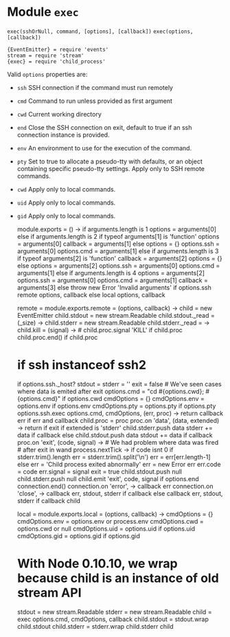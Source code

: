 
# Module `exec`

`exec(sshOrNull, command, [options], [callback])`
`exec(options, [callback])`

    {EventEmitter} = require 'events'
    stream = require 'stream'
    {exec} = require 'child_process'

Valid `options` properties are:   
-   `ssh`   SSH connection if the command must run remotely   
-   `cmd`   Command to run unless provided as first argument   
-   `cwd`   Current working directory   
-   `end`   Close the SSH connection on exit, default to true if an ssh connection instance is provided.   
-   `env`   An environment to use for the execution of the command.   
-   `pty`   Set to true to allocate a pseudo-tty with defaults, or an object containing specific pseudo-tty settings. Apply only to SSH remote commands.   
-   `cwd`   Apply only to local commands.   
-   `uid`   Apply only to local commands.   
-   `gid`   Apply only to local commands.  

    module.exports = () ->
      if arguments.length is 1
        options = arguments[0]
      else if arguments.length is 2
        if typeof arguments[1] is 'function'
          options = arguments[0]
          callback = arguments[1]
        else
          options = {}
          options.ssh = arguments[0]
          options.cmd = arguments[1]
      else if arguments.length is 3
        if typeof arguments[2] is 'function'
          callback = arguments[2]
          options = {}
        else
          options = arguments[2]
        options.ssh = arguments[0]
        options.cmd = arguments[1]
      else if arguments.length is 4
        options = arguments[2]
        options.ssh = arguments[0]
        options.cmd = arguments[1]
        callback = arguments[3]
      else 
        throw new Error 'Invalid arguments'
      if options.ssh
        remote options, callback
      else
        local options, callback

    remote = module.exports.remote = (options, callback) ->
      child = new EventEmitter
      child.stdout = new stream.Readable
      child.stdout._read = (_size) ->
      child.stderr = new stream.Readable
      child.stderr._read = -> 
      child.kill = (signal) ->
        # child.proc.signal 'KILL' if child.proc
        child.proc.end() if child.proc
      # if ssh instanceof ssh2
      if options.ssh._host?
        stdout = stderr = ''
        exit = false # We've seen cases where data is emited after exit
        options.cmd = "cd #{options.cwd}; #{options.cmd}" if options.cwd
        cmdOptions = {}
        cmdOptions.env = options.env if options.env
        cmdOptions.pty = options.pty if options.pty
        options.ssh.exec options.cmd, cmdOptions, (err, proc) ->
          return callback err if err and callback
          child.proc = proc
          proc.on 'data', (data, extended) ->
            return if exit
            if extended is 'stderr'
              child.stderr.push data
              stderr += data if callback
            else
              child.stdout.push data
              stdout += data if callback
          proc.on 'exit', (code, signal) ->
            # We had problem where data was fired
            # after exit in wand
            process.nextTick ->
              if code isnt 0
                if stderr.trim().length
                  err = stderr.trim().split('\n')
                  err = err[err.length-1]
                else
                  err = 'Child process exited abnormally'
                err = new Error err
                err.code = code
                err.signal = signal
              exit = true
              child.stdout.push null
              child.stderr.push null
              child.emit 'exit', code, signal
              if options.end
                connection.end()
                connection.on 'error', ->
                  callback err
                connection.on 'close', ->
                  callback err, stdout, stderr if callback
              else
                callback err, stdout, stderr if callback
      child

    local = module.exports.local = (options, callback) ->
      cmdOptions = {}
      cmdOptions.env = options.env or process.env
      cmdOptions.cwd = options.cwd or null
      cmdOptions.uid = options.uid if options.uid
      cmdOptions.gid = options.gid if options.gid
      # With Node 0.10.10, we wrap because child is an instance of old stream API
      stdout = new stream.Readable
      stderr = new stream.Readable
      child = exec options.cmd, cmdOptions, callback
      child.stdout = stdout.wrap child.stdout
      child.stderr = stderr.wrap child.stderr
      child


